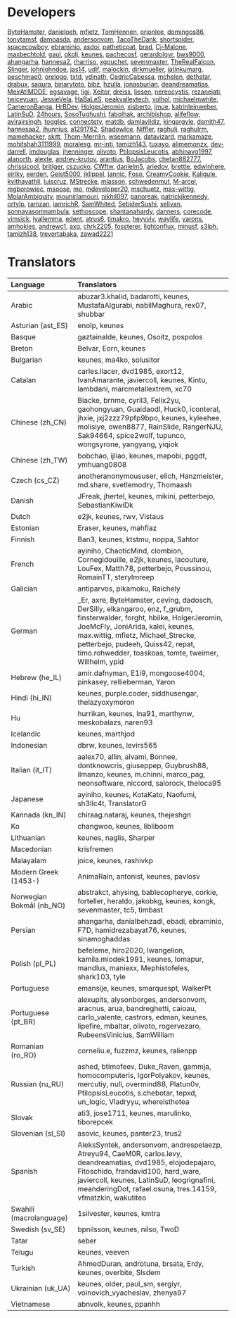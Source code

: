 # Developers

[ByteHamster](https://github.com/ByteHamster), [danieloeh](https://github.com/danieloeh), [mfietz](https://github.com/mfietz), [TomHennen](https://github.com/TomHennen), [orionlee](https://github.com/orionlee), [domingos86](https://github.com/domingos86), [tonytamsf](https://github.com/tonytamsf), [damoasda](https://github.com/damoasda), [andersonvom](https://github.com/andersonvom), [TacoTheDank](https://github.com/TacoTheDank), [shortspider](https://github.com/shortspider), [spacecowboy](https://github.com/spacecowboy), [ebraminio](https://github.com/ebraminio), [asdoi](https://github.com/asdoi), [patheticpat](https://github.com/patheticpat), [brad](https://github.com/brad), [Cj-Malone](https://github.com/Cj-Malone), [maxbechtold](https://github.com/maxbechtold), [gaul](https://github.com/gaul), [qkolj](https://github.com/qkolj), [keunes](https://github.com/keunes), [pachecosf](https://github.com/pachecosf), [gerardolgvr](https://github.com/gerardolgvr), [bws9000](https://github.com/bws9000), [ahangarha](https://github.com/ahangarha), [hannesa2](https://github.com/hannesa2), [rharriso](https://github.com/rharriso), [xgouchet](https://github.com/xgouchet), [sevenmaster](https://github.com/sevenmaster), [TheRealFalcon](https://github.com/TheRealFalcon), [Slinger](https://github.com/Slinger), [johnjohndoe](https://github.com/johnjohndoe), [jas14](https://github.com/jas14), [udif](https://github.com/udif), [malockin](https://github.com/malockin), [dirkmueller](https://github.com/dirkmueller), [jatinkumarg](https://github.com/jatinkumarg), [peschmae0](https://github.com/peschmae0), [orelogo](https://github.com/orelogo), [txtd](https://github.com/txtd), [ydinath](https://github.com/ydinath), [CedricCabessa](https://github.com/CedricCabessa), [mchelen](https://github.com/mchelen), [dethstar](https://github.com/dethstar), [drabux](https://github.com/drabux), [saqura](https://github.com/saqura), [binarytoto](https://github.com/binarytoto), [bibz](https://github.com/bibz), [hzulla](https://github.com/hzulla), [jonasburian](https://github.com/jonasburian), [deandreamatias](https://github.com/deandreamatias), [MeirAtIMDDE](https://github.com/MeirAtIMDDE), [egsavage](https://github.com/egsavage), [ligi](https://github.com/ligi), [Xeitor](https://github.com/Xeitor), [dreiss](https://github.com/dreiss), [liesen](https://github.com/liesen), [nereocystis](https://github.com/nereocystis), [rezanejati](https://github.com/rezanejati), [twiceyuan](https://github.com/twiceyuan), [JessieVela](https://github.com/JessieVela), [HaBaLeS](https://github.com/HaBaLeS), [peakvalleytech](https://github.com/peakvalleytech), [volhol](https://github.com/volhol), [michaelmwhite](https://github.com/michaelmwhite), [CameronBanga](https://github.com/CameronBanga), [HrBDev](https://github.com/HrBDev), [HolgerJeromin](https://github.com/HolgerJeromin), [xisberto](https://github.com/xisberto), [jmue](https://github.com/jmue), [katrinleinweber](https://github.com/katrinleinweber), [LatinSuD](https://github.com/LatinSuD), [24hours](https://github.com/24hours), [SosoTughushi](https://github.com/SosoTughushi), [fabolhak](https://github.com/fabolhak), [archibishop](https://github.com/archibishop), [alifeflow](https://github.com/alifeflow), [avirajrsingh](https://github.com/avirajrsingh), [toggles](https://github.com/toggles), [connectety](https://github.com/connectety), [matdb](https://github.com/matdb), [damlayildiz](https://github.com/damlayildiz), [kingargyle](https://github.com/kingargyle), [dsmith47](https://github.com/dsmith47), [hannesaa2](https://github.com/hannesaa2), [jhunnius](https://github.com/jhunnius), [a1291762](https://github.com/a1291762), [ShadowIce](https://github.com/ShadowIce), [Niffler](https://github.com/Niffler), [raghulj](https://github.com/raghulj), [raghulrm](https://github.com/raghulrm), [mamehacker](https://github.com/mamehacker), [skitt](https://github.com/skitt), [Thom-Merrilin](https://github.com/Thom-Merrilin), [wseemann](https://github.com/wseemann), [datavizard](https://github.com/datavizard), [markamaze](https://github.com/markamaze), [mohitshah3111999](https://github.com/mohitshah3111999), [moralesg](https://github.com/moralesg), [mr-intj](https://github.com/mr-intj), [tamizh143](https://github.com/tamizh143), [tuxayo](https://github.com/tuxayo), [alimemonzx](https://github.com/alimemonzx), [dev-darrell](https://github.com/dev-darrell), [jmdouglas](https://github.com/jmdouglas), [jhenninger](https://github.com/jhenninger), [olivoto](https://github.com/olivoto), [PtilopsisLeucotis](https://github.com/PtilopsisLeucotis), [abhinavg1997](https://github.com/abhinavg1997), [alanorth](https://github.com/alanorth), [alexte](https://github.com/alexte), [andrey-krutov](https://github.com/andrey-krutov), [arantius](https://github.com/arantius), [BoJacobs](https://github.com/BoJacobs), [chetan882777](https://github.com/chetan882777), [chrissicool](https://github.com/chrissicool), [britiger](https://github.com/britiger), [cszucko](https://github.com/cszucko), [CWftw](https://github.com/CWftw), [danielm5](https://github.com/danielm5), [ariedov](https://github.com/ariedov), [brettle](https://github.com/brettle), [edwinhere](https://github.com/edwinhere), [eirikv](https://github.com/eirikv), [eerden](https://github.com/eerden), [Geist5000](https://github.com/Geist5000), [jklippel](https://github.com/jklippel), [jannic](https://github.com/jannic), [Foso](https://github.com/Foso), [CreamyCookie](https://github.com/CreamyCookie), [Kaligule](https://github.com/Kaligule), [kvithayathil](https://github.com/kvithayathil), [luiscruz](https://github.com/luiscruz), [MStrecke](https://github.com/MStrecke), [mlasson](https://github.com/mlasson), [schwedenmut](https://github.com/schwedenmut), [M-arcel](https://github.com/M-arcel), [mgborowiec](https://github.com/mgborowiec), [msoose](https://github.com/msoose), [mo](https://github.com/mo), [mdeveloper20](https://github.com/mdeveloper20), [mschuetz](https://github.com/mschuetz), [max-wittig](https://github.com/max-wittig), [MolarAmbiguity](https://github.com/MolarAmbiguity), [mounirlamouri](https://github.com/mounirlamouri), [nikhil097](https://github.com/nikhil097), [panoreak](https://github.com/panoreak), [patrickjkennedy](https://github.com/patrickjkennedy), [ortylp](https://github.com/ortylp), [ramzan](https://github.com/ramzan), [iamrichR](https://github.com/iamrichR), [SamWhited](https://github.com/SamWhited), [SebiderSushi](https://github.com/SebiderSushi), [selivan](https://github.com/selivan), [sonnayasomnambula](https://github.com/sonnayasomnambula), [sethoscope](https://github.com/sethoscope), [shantanahardy](https://github.com/shantanahardy), [danners](https://github.com/danners), [corecode](https://github.com/corecode), [vimsick](https://github.com/vimsick), [lyallemma](https://github.com/lyallemma), [edent](https://github.com/edent), [atrus6](https://github.com/atrus6), [timakro](https://github.com/timakro), [heyyviv](https://github.com/heyyviv), [waylife](https://github.com/waylife), [yarons](https://github.com/yarons), [amhokies](https://github.com/amhokies), [andrewc1](https://github.com/andrewc1), [axq](https://github.com/axq), [chrk2205](https://github.com/chrk2205), [fossterer](https://github.com/fossterer), [lightonflux](https://github.com/lightonflux), [minusf](https://github.com/minusf), [s3lph](https://github.com/s3lph), [tamizh138](https://github.com/tamizh138), [trevortabaka](https://github.com/trevortabaka), [zawad2221](https://github.com/zawad2221)

# Translators

| Language | Translators |
| :-- | :-- |
| Arabic | abuzar3.khalid, badarotti, keunes, MustafaAlgurabi, nabilMaghura, rex07, shubbar |
| Asturian (ast_ES) | enolp, keunes |
| Basque | gaztainalde, keunes, Osoitz, pospolos |
| Breton | Belvar, Eorn, keunes |
| Bulgarian | keunes, ma4ko, solusitor |
| Catalan | carles.llacer, dvd1985, exort12, IvanAmarante, javiercoll, keunes, Kintu, lambdani, marcmetallextrem, xc70 |
| Chinese (zh_CN) | Biacke, brnme, cyril3, Felix2yu, gaohongyuan, Guaidaodl, Huck0, iconteral, jhxie, jxj2zzz79pfp9bpo, keunes, kyleehee, molisiye, owen8877, RainSlide, RangerNJU, Sak94664, spice2wolf, tupunco, wongsyrone, yangyang, yiqiok |
| Chinese (zh_TW) | bobchao, ijliao, keunes, mapobi, pggdt, ymhuang0808 |
| Czech (cs_CZ) | anotheranonymoususer, elich, Hanzmeister, md.share, svetlemodry, Thomaash |
| Danish | JFreak, jhertel, keunes, mikini, petterbejo, SebastianKiwiDk |
| Dutch | e2jk, keunes, rwv, Vistaus |
| Estonian | Eraser, keunes, mahfiaz |
| Finnish | Ban3, keunes, ktstmu, noppa, Sahtor |
| French | ayiniho, ChaoticMind, clombion, Cornegidouille, e2jk, keunes, lacouture, LouFex, Matth78, petterbejo, Poussinou, RomainTT, sterylmreep |
| Galician | antiparvos, pikamoku, Raichely |
| German | _Er, axre, ByteHamster, ceving, dadosch, DerSilly, elkangaroo, enz, f_grubm, finsterwalder, forght, hbilke, HolgerJeromin, JoeMcFly, JoniArida, kalei, keunes, max.wittig, mfietz, Michael_Strecke, petterbejo, pudeeh, Quiss42, repat, timo.rohwedder, toaskoas, tomte, tweimer, Willhelm, ypid |
| Hebrew (he_IL) | amir.dafnyman, E1i9, mongoose4004, pinkasey, rellieberman, Yaron |
| Hindi (hi_IN) | keunes, purple.coder, siddhusengar, thelazyoxymoron |
| Hu | hurrikan, keunes, lna91, marthynw, meskobalazs, naren93 |
| Icelandic | keunes, marthjod |
| Indonesian | dbrw, keunes, levirs565 |
| Italian (it_IT) | aalex70, allin, alvami, Bonnee, dontknowcris, giuseppep, Guybrush88, ilmanzo, keunes, m.chinni, marco_pag, neonsoftware, niccord, salorock, theloca95 |
| Japanese | ayiniho, keunes, KotaKato, Naofumi, sh3llc4t, TranslatorG |
| Kannada (kn_IN) | chiraag.nataraj, keunes, thejeshgn |
| Ko | changwoo, keunes, libliboom |
| Lithuanian | keunes, naglis, Sharper |
| Macedonian | krisfremen |
| Malayalam | joice, keunes, rashivkp |
| Modern Greek (1453-) | AnimaRain, antonist, keunes, pavlosv |
| Norwegian Bokmål (nb_NO) | abstrakct, ahysing, bablecopherye, corkie, forteller, heraldo, jakobkg, keunes, kongk, sevenmaster, tc5, timbast |
| Persian | ahangarha, danialbehzadi, ebadi, ebraminio, F7D, hamidrezabayat76, keunes, sinamoghaddas |
| Polish (pl_PL) | befeleme, hiro2020, Iwangelion, kamila.miodek1991, keunes, lomapur, mandlus, maniexx, Mephistofeles, shark103, tyle |
| Portuguese | emansije, keunes, smarquespt, WalkerPt |
| Portuguese (pt_BR) | alexupits, alysonborges, andersonvom, aracnus, arua, bandreghetti, caioau, carlo_valente, castrors, edman, keunes, lipefire, mbaltar, olivoto, rogervezaro, RubeensVinicius, SamWilliam |
| Romanian (ro_RO) | corneliu.e, fuzzmz, keunes, ralienpp |
| Russian (ru_RU) | ashed, btimofeev, Duke_Raven, gammja, homocomputeris, IgorPolyakov, keunes, mercutiy, null, overmind88, Platun0v, PtilopsisLeucotis, s.chebotar, tepxd, un_logic, Vladryyu, whereisthetea |
| Slovak | ati3, jose1711, keunes, marulinko, tiborepcek |
| Slovenian (sl_SI) | asovic, keunes, panter23, trus2 |
| Spanish | AleksSyntek, andersonvom, andrespelaezp, Atreyu94, CaeM0R, carlos.levy, deandreamatias, dvd1985, elojodepajaro, Fitoschido, frandavid100, hard_ware, javiercoll, keunes, LatinSuD, leogrignafini, meanderingDot, rafael.osuna, tres.14159, vfmatzkin, wakutiteo |
| Swahili (macrolanguage) | 1silvester, keunes, kmtra |
| Swedish (sv_SE) | bpnilsson, keunes, nilso, TwoD |
| Tatar | seber |
| Telugu | keunes, veeven |
| Turkish | AhmedDuran, androtuna, brsata, Erdy, keunes, overbite, Slsdem |
| Ukrainian (uk_UA) | keunes, older, paul_sm, sergiyr, voinovich_vyacheslav, zhenya97 |
| Vietnamese | abnvolk, keunes, ppanhh |
